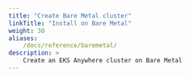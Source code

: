 ```yaml
---
title: "Create Bare Metal cluster"
linkTitle: "Install on Bare Metal"
weight: 30
aliases:
    /docs/reference/baremetal/
description: >
    Create an EKS Anywhere cluster on Bare Metal
---
```

